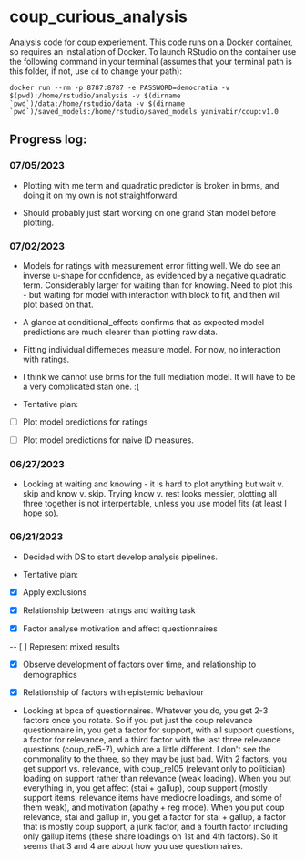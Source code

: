 # coup_curious_analysis
 Analysis code for coup experiement.
 This code runs on a Docker container, so requires an installation of Docker. To launch RStudio on the container use the following command in your terminal (assumes that your terminal path is this folder, if not, use `cd` to change your path):

 ```
 docker run --rm -p 8787:8787 -e PASSWORD=democratia -v $(pwd):/home/rstudio/analysis -v $(dirname `pwd`)/data:/home/rstudio/data -v $(dirname `pwd`)/saved_models:/home/rstudio/saved_models yanivabir/coup:v1.0
 ```
 
## Progress log:

### 07/05/2023
- Plotting with me term and quadratic predictor is broken in brms, and doing it on my own is not straightforward.

- Should probably just start working on one grand Stan model before plotting.

### 07/02/2023
- Models for ratings with measurement error fitting well. We do see an inverse u-shape for confidence, as evidenced by a negative quadratic term. Considerably larger for waiting than for knowing. Need to plot this - but waiting for model with interaction with block to fit, and then will plot based on that.

- A glance at conditional_effects confirms that as expected model predictions are much clearer than plotting raw data.

- Fitting individual differneces measure model. For now, no interaction with ratings.

- I think we cannot use brms for the full mediation model. It will have to be a very complicated stan one. :(

- Tentative plan:

- [ ] Plot model predictions for ratings

- [ ] Plot model predictions for naive ID measures.

### 06/27/2023
- Looking at waiting and knowing - it is hard to plot anything but wait v. skip and know v. skip. Trying know v. rest looks messier, plotting all three together is not interpertable, unless you use model fits (at least I hope so).

### 06/21/2023
- Decided with DS to start develop analysis pipelines.

- Tentative plan:

- [x] Apply exclusions

- [x] Relationship between ratings and waiting task

- [x] Factor analyse motivation and affect questionnaires

-- [ ] Represent mixed results

- [x] Observe development of factors over time, and relationship to demographics

- [x] Relationship of factors with epistemic behaviour

- Looking at bpca of questionnaires. Whatever you do, you get 2-3 factors once you rotate. So if you put just the coup relevance questionnaire in, you get a factor for support, with all support questions, a factor for relevance, and a third factor with the last three relevance questions (coup_rel5-7), which are a little different. I don't see the commonality to the three, so they may be just bad. With 2 factors, you get support vs. relevance, with coup_rel05 (relevant only to politician) loading on support rather than relevance (weak loading). When you put everything in, you get affect (stai + gallup), coup support (mostly support items, relevance items have mediocre loadings, and some of them weak), and motivation (apathy + reg mode). When you put coup relevance, stai and gallup in, you get a factor for stai + gallup, a factor that is mostly coup support, a junk factor, and a fourth factor including only gallup items (these share loadings on 1st and 4th factors). So it seems that 3 and 4 are about how you use questionnaires.
